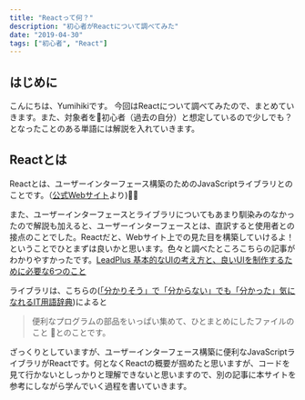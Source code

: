```yaml
---
title: "Reactって何？"
description: "初心者がReactについて調べてみた"
date: "2019-04-30"
tags: ["初心者", "React"]
---
```


## はじめに
こんにちは、Yumihikiです。
今回はReactについて調べてみたので、まとめていきます。また、対象者を初心者（過去の自分）と想定しているので少しでも？となったことのある単語には解説を入れていきます。

## Reactとは
Reactとは、ユーザーインターフェース構築のためのJavaScriptライブラリとのことです。（[公式Webサイト](https://ja.reactjs.org/])より)

また、ユーザーインターフェースとライブラリについてもあまり馴染みのなかったので解説も加えると、ユーザーインターフェースとは、直訳すると使用者との接点のことでした。Reactだと、Webサイト上での見た目を構築していけるよ！　ということでひとまずは良いかと思います。色々と調べたところこちらの記事がわかりやすかったです。[LeadPlus 基本的なUIの考え方と、良いUIを制作するために必要な6つのこと
](基本的なUIの考え方と、良いUIを制作するために必要な6つのこと
)

ライブラリは、こちらの([「分かりそう」で「分からない」でも「分かった」気になれるIT用語辞典](https://wa3.i-3-i.info/word1473.html))によると
 > 便利なプログラムの部品をいっぱい集めて、ひとまとめにしたファイルのこと
とのことです。


ざっくりとしていますが、ユーザーインターフェース構築に便利なJavaScriptライブラリがReactです。何となくReactの概要が掴めたと思いますが、コードを見て行かないとしっかりと理解できないと思いますので、別の記事に本サイトを参考にしながら学んでいく過程を書いていきます。